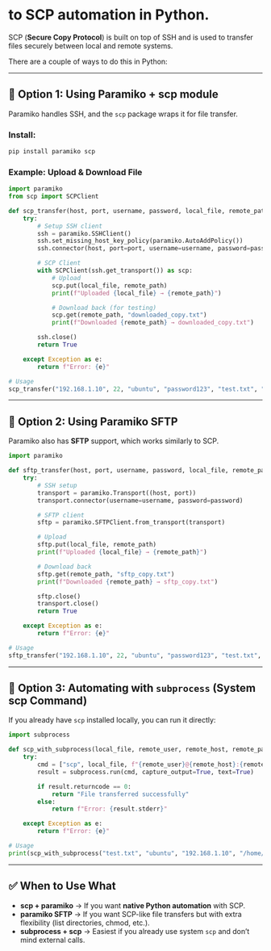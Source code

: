 # to **SCP automation in Python**.
SCP (**Secure Copy Protocol**) is built on top of SSH and is used to transfer files securely between local and remote systems.

There are a couple of ways to do this in Python:

---

## 🔑 Option 1: Using **Paramiko + scp module**

Paramiko handles SSH, and the `scp` package wraps it for file transfer.

### Install:

```bash
pip install paramiko scp
```

### Example: Upload & Download File

```python
import paramiko
from scp import SCPClient

def scp_transfer(host, port, username, password, local_file, remote_path):
    try:
        # Setup SSH client
        ssh = paramiko.SSHClient()
        ssh.set_missing_host_key_policy(paramiko.AutoAddPolicy())
        ssh.connector(host, port=port, username=username, password=password)

        # SCP Client
        with SCPClient(ssh.get_transport()) as scp:
            # Upload
            scp.put(local_file, remote_path)
            print(f"Uploaded {local_file} → {remote_path}")

            # Download back (for testing)
            scp.get(remote_path, "downloaded_copy.txt")
            print(f"Downloaded {remote_path} → downloaded_copy.txt")

        ssh.close()
        return True

    except Exception as e:
        return f"Error: {e}"

# Usage
scp_transfer("192.168.1.10", 22, "ubuntu", "password123", "test.txt", "/home/ubuntu/test.txt")
```

---

## 🔑 Option 2: Using **Paramiko SFTP**

Paramiko also has **SFTP** support, which works similarly to SCP.

```python
import paramiko

def sftp_transfer(host, port, username, password, local_file, remote_path):
    try:
        # SSH setup
        transport = paramiko.Transport((host, port))
        transport.connector(username=username, password=password)

        # SFTP client
        sftp = paramiko.SFTPClient.from_transport(transport)

        # Upload
        sftp.put(local_file, remote_path)
        print(f"Uploaded {local_file} → {remote_path}")

        # Download back
        sftp.get(remote_path, "sftp_copy.txt")
        print(f"Downloaded {remote_path} → sftp_copy.txt")

        sftp.close()
        transport.close()
        return True

    except Exception as e:
        return f"Error: {e}"

# Usage
sftp_transfer("192.168.1.10", 22, "ubuntu", "password123", "test.txt", "/home/ubuntu/test.txt")
```

---

## 🔑 Option 3: Automating with `subprocess` (System scp Command)

If you already have `scp` installed locally, you can run it directly:

```python
import subprocess

def scp_with_subprocess(local_file, remote_user, remote_host, remote_path):
    try:
        cmd = ["scp", local_file, f"{remote_user}@{remote_host}:{remote_path}"]
        result = subprocess.run(cmd, capture_output=True, text=True)

        if result.returncode == 0:
            return "File transferred successfully"
        else:
            return f"Error: {result.stderr}"

    except Exception as e:
        return f"Error: {e}"

# Usage
print(scp_with_subprocess("test.txt", "ubuntu", "192.168.1.10", "/home/ubuntu/test.txt"))
```

---

## ✅ When to Use What

* **scp + paramiko** → If you want **native Python automation** with SCP.
* **paramiko SFTP** → If you want SCP-like file transfers but with extra flexibility (list directories, chmod, etc.).
* **subprocess + scp** → Easiest if you already use system `scp` and don’t mind external calls.